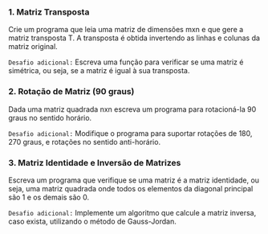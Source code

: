### 1. Matriz Transposta
Crie um programa que leia uma matriz de dimensões mxn e que gere a matriz transposta T. A transposta é obtida invertendo as linhas e colunas da matriz original.

`Desafio adicional:` Escreva uma função para verificar se uma matriz é simétrica, ou seja, se a matriz é igual à sua transposta.

### 2. Rotação de Matriz (90 graus)
Dada uma matriz quadrada nxn escreva um programa para rotacioná-la 90 graus no sentido horário.

`Desafio adicional:` Modifique o programa para suportar rotações de 180, 270 graus, e rotações no sentido anti-horário.

### 3. Matriz Identidade e Inversão de Matrizes
Escreva um programa que verifique se uma matriz é a matriz identidade, ou seja, uma matriz quadrada onde todos os elementos da diagonal principal são 1 e os demais são 0.

`Desafio adicional:` Implemente um algoritmo que calcule a matriz inversa, caso exista, utilizando o método de Gauss-Jordan.
